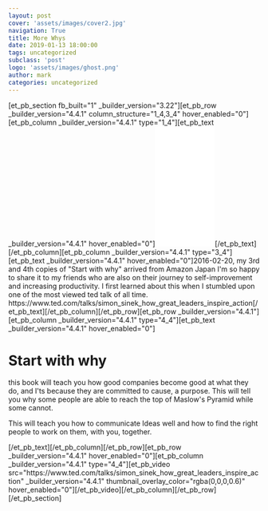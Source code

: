 ```yaml
---
layout: post
cover: 'assets/images/cover2.jpg'
navigation: True
title: More Whys
date: 2019-01-13 18:00:00
tags: uncategorized
subclass: 'post'
logo: 'assets/images/ghost.png'
author: mark
categories: uncategorized
---
```

<!-- wp:divi/placeholder -->  [et_pb_section fb_built="1" _builder_version="3.22"][et_pb_row _builder_version="4.4.1" column_structure="1_4,3_4" hover_enabled="0"][et_pb_column _builder_version="4.4.1" type="1_4"][et_pb_text _builder_version="4.4.1" hover_enabled="0"]<iframe style="width:120px;height:240px;" marginwidth="0" marginheight="0" scrolling="no" frameborder="0" src="//ws-na.amazon-adsystem.com/widgets/q?ServiceVersion=20070822&OneJS=1&Operation=GetAdHtml&MarketPlace=US&source=ac&ref=tf_til&ad_type=product_link&tracking_id=markrosario-20&marketplace=amazon&region=US&placement=B002Q6XUE4&asins=B002Q6XUE4&linkId=d8889ab952d1ef5fa000d71cc5822d33&show_border=true&link_opens_in_new_window=true&price_color=333333&title_color=0066c0&bg_color=ffffff">      </iframe>[/et_pb_text][/et_pb_column][et_pb_column _builder_version="4.4.1" type="3_4"][et_pb_text _builder_version="4.4.1" hover_enabled="0"]2016-02-20, my 3rd and 4th copies of "Start with why" arrived from Amazon Japan    I'm so happy to share it to my friends who are also on their journey to self-improvement and increasing productivity.    I first learned about this when I stumbled upon one of the most viewed ted talk of all time.    https://www.ted.com/talks/simon_sinek_how_great_leaders_inspire_action[/et_pb_text][/et_pb_column][/et_pb_row][et_pb_row _builder_version="4.4.1"][et_pb_column _builder_version="4.4.1" type="4_4"][et_pb_text _builder_version="4.4.1" hover_enabled="0"]<h1><strong>Start with why</strong></h1>  <p>this book will teach you how good companies become good at what they do, and I'ts because they are committed to cause, a purpose. This will tell you why some people are able to reach the top of Maslow's Pyramid while some cannot.<strong></strong></p>  <p>This will teach you how to communicate Ideas well and how to find the right people to work on them, with you, together.</p>  <p><strong></strong></p>[/et_pb_text][/et_pb_column][/et_pb_row][et_pb_row _builder_version="4.4.1" hover_enabled="0"][et_pb_column _builder_version="4.4.1" type="4_4"][et_pb_video src="https://www.ted.com/talks/simon_sinek_how_great_leaders_inspire_action" _builder_version="4.4.1" thumbnail_overlay_color="rgba(0,0,0,0.6)" hover_enabled="0"][/et_pb_video][/et_pb_column][/et_pb_row][/et_pb_section]  <!-- /wp:divi/placeholder -->
